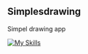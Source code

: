 ## Simplesdrawing
Simpel drawing app

[![My Skills](https://skillicons.dev/icons?i=html,css,js&perline=10&theme=light)](https://skillicons.dev)
